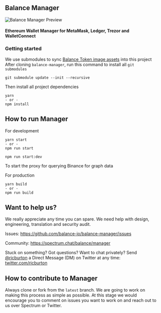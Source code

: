 ## Balance Manager

<img src="https://cl.ly/0h173T3Q3p3n/app.png" alt="Balance Manager Preview">

#### Ethereum Wallet Manager for MetaMask, Ledger, Trezor and WalletConnect

### Getting started

We use submodules to sync [Balance Token image assets](https://github.com/balance-io/tokens) into this project
After cloning `balance-manager`, run this command to install all `git submodules`

```
git submodule update --init --recursive
```

Then install all project dependencies

```
yarn
- or -
npm install
```

## How to run Manager

For development

```
yarn start
- or -
npm run start
```

```
npm run start:dev
```
To start the proxy for querying Binance for graph data

For production

```
yarn build
- or -
npm run build
```

## Want to help us?

We really appreciate any time you can spare. We need help with design, engineering, translation and security audit.

Issues: https://github.com/balance-io/balance-manager/issues

Community: https://spectrum.chat/balance/manager

Stuck on something? Got questions? Want to chat privately? Send <a href="twitter.com/ricburton">@ricburton</a> a Direct Message (DM) on Twitter at any time: <a href="twitter.com/ricburton">twitter.com/ricburton</a>

## How to contribute to Manager

Always clone or fork from the `latest` branch.
We are going to work on making this process as simple as possible.
At this stage we would encourage you to comment on issues you want to work on and reach out to us over Spectrum or Twitter.
